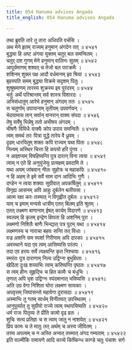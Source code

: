 ```yaml
---
title: 054 Hanuma advises Angada
title_english: 054 Hanuma advises Angada

---
```


<div class="audioEmbed"  caption="श्रीराम-हरिसीताराममूर्ति-घनपाठिभ्यां वचनम्" src="https://archive.org/download/Ramayana-recitation-Sriram-harisItArAmamUrti-Ghanapaati-v2/Kanda_4/Kanda_4_KSK-054-Hanuma_advises_Angada.mp3"></div>

तथा ब्रुवति तारे तु तारा अधिपति वर्चसि ।  
अथ मेने हृतम् राज्यम् हनुमान् अंगदेन तत् ॥ ४५४१  
बुद्ध्या हि अष्ट अंगया युक्तम् चतुर् बल समन्वितम् ।  
चतुर् दश गुणम् मेने हनुमान् वालिनः सुतम् ॥ ४५४२  
आपूर्यमाणम् शश्वत् च तेजो बल पराक्रमैः ।  
शशिनम् शुक्ल पक्ष आदौ वर्धमानम् इव श्रिया ॥ ४५४३  
बृहस्पति समम् बुद्ध्या विक्रमे सदृशम् पितुः ।  
शुश्रूषमाणम् तारस्य शुक्रस्य इव पुरंदरम् ॥ ४५४४  
भर्तुः अर्थे परिश्रान्तम् सर्व शास्त्र विशारदः ।  
अभिसंधातुम् आरेभे हनुमान् अंगदम् ततः ॥ ४५४५  
स चतुर्णाम् उपायानाम् तृतीयम् उपवर्णयन् ।  
भेदयामास तान् सर्वान् वानरान् वाक्य संपदा ॥ ४५४६  
तेषु सर्वेषु भिन्नेषु ततो अभीषय अंगदम् ।  
भीषणैः विविधैः वाक्यैः कोप उपाय समन्वितैः ॥ ४५४७  
त्वम् समर्थ तरः पित्रा युद्धे तारेय वै ध्रुवम् ।  
दृढम् धारयितुम् शक्तः कपि राज्यम् यथा पिता ॥ ४५४८  
नित्यम् अस्थिर चित्ता हि कपयो हरि पुंगव ।  
न आज्ञाप्यम् विषहिष्यन्ति पुत्र दारान् विना त्वया ॥ ४५४९  
त्वाम् न एते हि अनुयुंजेयुः प्रत्यक्षम् प्रवदामि ते ।  
यथा अयम् जांबवान् नीलः सुहोत्रः च महाकपिः ॥ ४५४१०  
न हि अहम् ते इमे सर्वे साम दान आदिभिः गुणैः ।  
दण्डेन न त्वया शक्याः सुग्रीवात् अपकर्षितुम् ॥ ४५४११  
विगृह्य आसनम् अपि आहुः दुर्बलेन बलीयसा ।  
आत्म रक्षा करः तस्मात् न विगृह्णीत दुर्बलः ॥ ४५४१२  
याम् च इमाम् मन्यसे धात्रीम् एतत् बिलम् इति श्रुतम् ।  
एतत् लक्ष्मण बाणानाम् ईषत् कार्यम् विदारणे ॥ ४५४१३  
स्वल्पम् हि कृतम् इन्द्रेण क्षिपता हि अशनिम् पुरा ।  
लक्ष्मणो निशितैः बाणैः भिन्द्यात् पत्र पुटम् यथा ॥ ४५४१४  
लक्ष्मणस्य च नाराचा बहवः सन्ति तत् विधाः ।  
वज्र अशनि सम स्पर्शा गिरीणाम् अपि दारकाः ॥ ४५४१५  
अवस्थाने यदा एव त्वम् आसिष्यसि परंतप ।  
तदा एव हरयः सर्वे त्यक्ष्यन्ति कृत निश्चयाः ॥ ४५४१६  
स्मरंतः पुत्र दाराणाम् नित्य उद्विग्ना बुभुक्षिताः ।  
खेदिता दुःख शय्याभिः त्वाम् करिष्यन्ति पृष्ठतः ॥ ४५४१७  
स त्वम् हीनः सुहृद्भिः च हित कामैः च बंधुभिः ।  
तृणात् अपि भृश उद्विग्नः स्पंदमानात् भविष्यसि ॥ ४५४१८  
अति उग्र वेगा निशिता घोरा लक्ष्मण सायकाः ।  
अपवृत्तम् जिघांसन्तो महावेगा दुरासदाः ॥ ४५४१९  
अस्माभिः तु गतम् सार्धम् विनीतवत् उपस्थितम् ।  
आनुपूर्व्यात् तु सुग्रीवो राज्ये त्वाम् स्थापयिष्यति ॥ ४५४२०  
धर्म राजः पितृव्यः ते प्रीति कामो दृढ व्रतः ।  
शुचिः सत्य प्रतिज्ञः च स त्वाम् जातु न नाशयेत् ॥ ४५४२१  
प्रिय कामः च ते मातुः तत् अर्थम् च अस्य जीवितम् ।  
तस्य अपत्यम् च न अस्ति अन्यत् तस्मात् अंगद गम्यताम् ॥ ४५४२२  
इति वाल्मीकि रामायणे आदि काव्ये किष्किन्ध काण्डे चतुः पंचाशः सर्गः